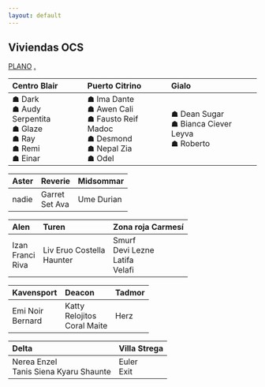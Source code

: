```yaml
---
layout: default
---
```


<h2>Viviendas OCS</h2>

[PLANO](http://drive.google.com/uc?export=view&id=1M0Og6TFNzZG4si31fPmWkbnzWbJglekd) [.](https://drive.google.com/uc?export=download&id=18qELow9rEQamiWaok7Tc9ZS3VpUqg6zp) 

| **Centro Blair**| **Puerto Citrino**| **Gialo**|
|:-------------|:------------------|:------|
| ☗ Dark <br>☗ Audy Serpentita <br>☗ Glaze <br>☗ Ray <br>☗ Remi <br>☗ Einar | ☗ Ima Dante <br>☗ Awen Cali <br>☗ Fausto Reif Madoc <br>☗ Desmond <br>☗ Nepal Zia <br>☗ Odel | ☗ Dean Sugar <br>☗ Bianca Ciever Leyva <br>☗ Roberto | 


| **Aster**| **Reverie**| **Midsommar** |
|:-------------|:------------------|:------|
| nadie| Garret <br>Set Ava | Ume Durian|


| **Alen**| **Turen**| **Zona roja Carmesí** |
|:-------------|:------------------|:------|
| Izan <br>Franci <br>Riva | Liv Eruo Costella <br>Haunter | Smurf <br>Devi Lezne  <br>Latifa <br>Velafi |


| **Kavensport**| **Deacon**| **Tadmor** |
|:-------------|:------------------|:------|
| Emi Noir <br>Bernard| Katty <br>Relojitos <br>Coral Maite | Herz|


| **Delta**| **Villa Strega**| 
|:-------------|:------------------|
| Nerea Enzel <br> Tanis Siena Kyaru Shaunte| Euler <br>Exit | 

